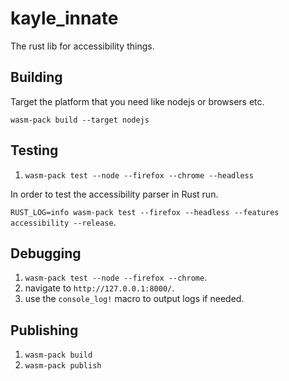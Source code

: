# kayle_innate

The rust lib for accessibility things.

## Building

Target the platform that you need like nodejs or browsers etc.

`wasm-pack build --target nodejs`

## Testing

1. `wasm-pack test --node --firefox --chrome --headless`

In order to test the accessibility parser in Rust run.

`RUST_LOG=info wasm-pack test --firefox --headless --features accessibility --release`.

## Debugging

1. `wasm-pack test --node --firefox --chrome`.
1. navigate to `http://127.0.0.1:8000/`.
1. use the `console_log!` macro to output logs if needed.

## Publishing

1. `wasm-pack build`
1. `wasm-pack publish`